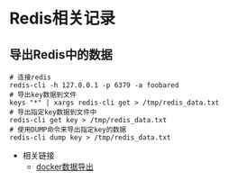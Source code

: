 
# Redis相关记录

## 导出Redis中的数据

```shell
# 连接redis
redis-cli -h 127.0.0.1 -p 6379 -a foobared
# 导出key数据到文件
keys "*" | xargs redis-cli get > /tmp/redis_data.txt
# 导出指定key数据到文件中
redis-cli get key > /tmp/redis_data.txt
# 使用DUMP命令来导出指定key的数据
redis-cli dump key > /tmp/redis_data.txt
```

- 相关链接
  - [docker数据导出](../../../docker/app/devs/data/redis/doc.md#数据导出)
